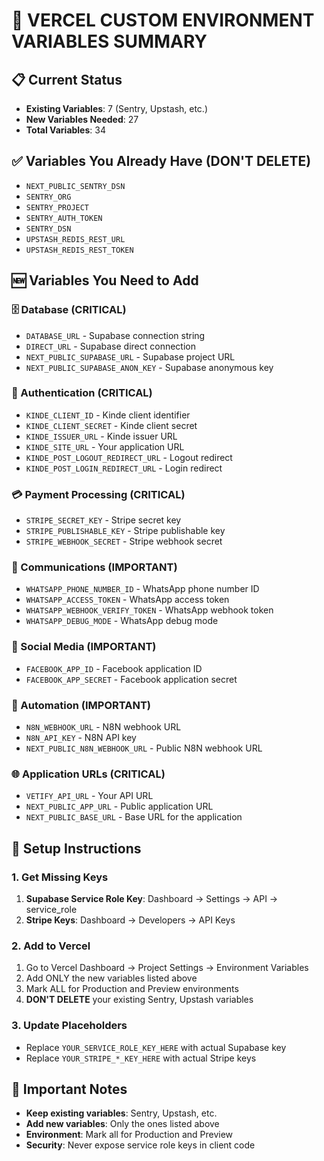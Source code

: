 # 🚀 VERCEL CUSTOM ENVIRONMENT VARIABLES SUMMARY

## 📋 Current Status
- **Existing Variables**: 7 (Sentry, Upstash, etc.)
- **New Variables Needed**: 27
- **Total Variables**: 34

## ✅ Variables You Already Have (DON'T DELETE)
- `NEXT_PUBLIC_SENTRY_DSN`
- `SENTRY_ORG`
- `SENTRY_PROJECT`
- `SENTRY_AUTH_TOKEN`
- `SENTRY_DSN`
- `UPSTASH_REDIS_REST_URL`
- `UPSTASH_REDIS_REST_TOKEN`

## 🆕 Variables You Need to Add

### 🗄️ Database (CRITICAL)
- `DATABASE_URL` - Supabase connection string
- `DIRECT_URL` - Supabase direct connection
- `NEXT_PUBLIC_SUPABASE_URL` - Supabase project URL
- `NEXT_PUBLIC_SUPABASE_ANON_KEY` - Supabase anonymous key

### 🔐 Authentication (CRITICAL)
- `KINDE_CLIENT_ID` - Kinde client identifier
- `KINDE_CLIENT_SECRET` - Kinde client secret
- `KINDE_ISSUER_URL` - Kinde issuer URL
- `KINDE_SITE_URL` - Your application URL
- `KINDE_POST_LOGOUT_REDIRECT_URL` - Logout redirect
- `KINDE_POST_LOGIN_REDIRECT_URL` - Login redirect

### 💳 Payment Processing (CRITICAL)
- `STRIPE_SECRET_KEY` - Stripe secret key
- `STRIPE_PUBLISHABLE_KEY` - Stripe publishable key
- `STRIPE_WEBHOOK_SECRET` - Stripe webhook secret

### 📱 Communications (IMPORTANT)
- `WHATSAPP_PHONE_NUMBER_ID` - WhatsApp phone number ID
- `WHATSAPP_ACCESS_TOKEN` - WhatsApp access token
- `WHATSAPP_WEBHOOK_VERIFY_TOKEN` - WhatsApp webhook token
- `WHATSAPP_DEBUG_MODE` - WhatsApp debug mode

### 📘 Social Media (IMPORTANT)
- `FACEBOOK_APP_ID` - Facebook application ID
- `FACEBOOK_APP_SECRET` - Facebook application secret

### 🔄 Automation (IMPORTANT)
- `N8N_WEBHOOK_URL` - N8N webhook URL
- `N8N_API_KEY` - N8N API key
- `NEXT_PUBLIC_N8N_WEBHOOK_URL` - Public N8N webhook URL

### 🌐 Application URLs (CRITICAL)
- `VETIFY_API_URL` - Your API URL
- `NEXT_PUBLIC_APP_URL` - Public application URL
- `NEXT_PUBLIC_BASE_URL` - Base URL for the application

## 🔧 Setup Instructions

### 1. Get Missing Keys
1. **Supabase Service Role Key**: Dashboard → Settings → API → service_role
2. **Stripe Keys**: Dashboard → Developers → API Keys

### 2. Add to Vercel
1. Go to Vercel Dashboard → Project Settings → Environment Variables
2. Add ONLY the new variables listed above
3. Mark ALL for Production and Preview environments
4. **DON'T DELETE** your existing Sentry, Upstash variables

### 3. Update Placeholders
- Replace `YOUR_SERVICE_ROLE_KEY_HERE` with actual Supabase key
- Replace `YOUR_STRIPE_*_KEY_HERE` with actual Stripe keys

## 🚨 Important Notes
- **Keep existing variables**: Sentry, Upstash, etc.
- **Add new variables**: Only the ones listed above
- **Environment**: Mark all for Production and Preview
- **Security**: Never expose service role keys in client code
